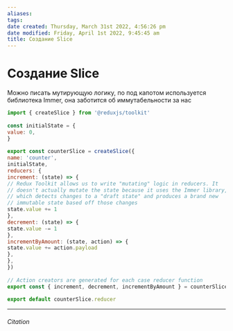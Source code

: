 ```yaml
---
aliases: 
tags: 
date created: Thursday, March 31st 2022, 4:56:26 pm
date modified: Friday, April 1st 2022, 9:45:45 am
title: Создание Slice
---
```


# Создание Slice

Можно писать мутирующую логику, по под капотом используется библиотека Immer, она заботится об иммутабельности за нас


```js
import { createSlice } from '@reduxjs/toolkit'  
  
const initialState = {  
value: 0,  
}  
  
export const counterSlice = createSlice({  
name: 'counter',  
initialState,  
reducers: {  
increment: (state) => {  
// Redux Toolkit allows us to write "mutating" logic in reducers. It  
// doesn't actually mutate the state because it uses the Immer library,  
// which detects changes to a "draft state" and produces a brand new  
// immutable state based off those changes  
state.value += 1  
},  
decrement: (state) => {  
state.value -= 1  
},  
incrementByAmount: (state, action) => {  
state.value += action.payload  
},  
},  
})  
  
// Action creators are generated for each case reducer function  
export const { increment, decrement, incrementByAmount } = counterSlice.actions  
  
export default counterSlice.reducer

```

---

###### Citation
